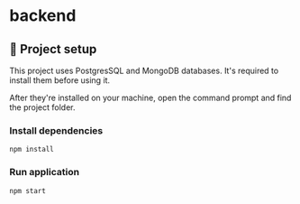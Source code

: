 # backend

## :scroll: Project setup
This project uses PostgresSQL and MongoDB databases. It's required to install them before using it.

After they're installed on your machine, open the command prompt and find the project folder.

### Install dependencies
```
npm install
```

### Run application
```
npm start
```